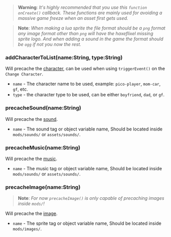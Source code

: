 > **Warning**: _It's highly recommended that you use this `function onCreate()` callback. These functions are mainly used for avoiding a massive game freeze when an asset first gets used._

> **Note**: _When making a lua sprite the file format should be a `png` format any image format other than `png` will have the haxeflixel missing sprite logo. And when adding a sound in the game the format should be `ogg` if not you now the rest._

### addCharacterToList(name:String, type:String)
Will precache the <ins>character</ins>, can be used when using `triggerEvent()` on the `Change Character`.

- `name` - The character name to be used, example: `pico-player`, `mom-car`, `gf`, etc.
- `type` - the character type to be used, can be either `boyfriend`, `dad`, or `gf`.

### precacheSound(name:String)
Will precache the <ins>sound</ins>. 

- `name` - The sound tag or object variable name, Should be located inside `mods/sounds/` or `assets/sounds/`.

### precacheMusic(name:String)
Will precache the <ins>music</ins>. 

- `name` - The music tag or object variable name, Should be located inside `mods/sounds/` or `assets/sounds/`.

### precacheImage(name:String)
> **Note**: _For now `precacheImage()` is only capable of precaching images inside `mods/`!_

Will precache the <ins>image</ins>. 

- `name` - The sprite tag or object variable name, Should be located inside `mods/images/`.